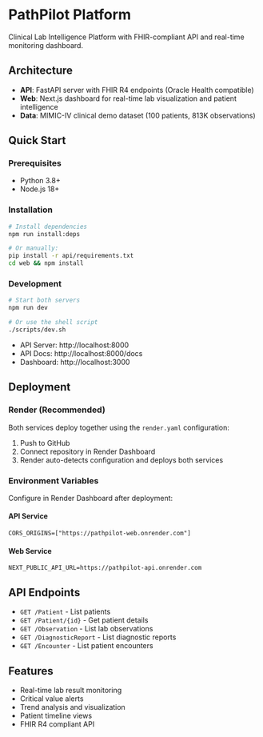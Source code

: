 # PathPilot Platform

Clinical Lab Intelligence Platform with FHIR-compliant API and real-time monitoring dashboard.

## Architecture

- **API**: FastAPI server with FHIR R4 endpoints (Oracle Health compatible)
- **Web**: Next.js dashboard for real-time lab visualization and patient intelligence
- **Data**: MIMIC-IV clinical demo dataset (100 patients, 813K observations)

## Quick Start

### Prerequisites
- Python 3.8+
- Node.js 18+

### Installation

```bash
# Install dependencies
npm run install:deps

# Or manually:
pip install -r api/requirements.txt
cd web && npm install
```

### Development

```bash
# Start both servers
npm run dev

# Or use the shell script
./scripts/dev.sh
```

- API Server: http://localhost:8000
- API Docs: http://localhost:8000/docs
- Dashboard: http://localhost:3000

## Deployment

### Render (Recommended)

Both services deploy together using the `render.yaml` configuration:
1. Push to GitHub
2. Connect repository in Render Dashboard
3. Render auto-detects configuration and deploys both services

### Environment Variables

Configure in Render Dashboard after deployment:

#### API Service
```
CORS_ORIGINS=["https://pathpilot-web.onrender.com"]
```

#### Web Service
```
NEXT_PUBLIC_API_URL=https://pathpilot-api.onrender.com
```

## API Endpoints

- `GET /Patient` - List patients
- `GET /Patient/{id}` - Get patient details
- `GET /Observation` - List lab observations
- `GET /DiagnosticReport` - List diagnostic reports
- `GET /Encounter` - List patient encounters

## Features

- Real-time lab result monitoring
- Critical value alerts
- Trend analysis and visualization
- Patient timeline views
- FHIR R4 compliant API
